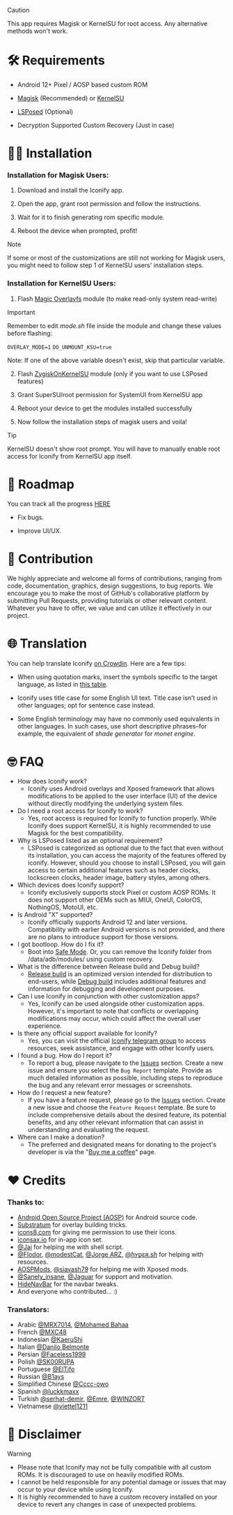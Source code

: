 > [!CAUTION]
> 
> This app requires Magisk or KernelSU for root access. Any alternative methods won't work.

# 🛠 Requirements

- Android 12+ Pixel / AOSP based custom ROM

- [Magisk](https://github.com/topjohnwu/Magisk) (Recommended) or [KernelSU](https://github.com/tiann/KernelSU)

- [LSPosed](https://github.com/LSPosed/LSPosed) (Optional)

- Decryption Supported Custom Recovery (Just in case)

# 👨‍💻 Installation

  ### Installation for Magisk Users:​

  1. Download and install the Iconify app.

  2. Open the app, grant root permission and follow the instructions.

  3. Wait for it to finish generating rom specific module.

  4. Reboot the device when prompted, profit!

  > [!NOTE]
  > 
  > If some or most of the customizations are still not working for Magisk users, you might need to follow step 1 of KernelSU users' installation steps.

  ### Installation for KernelSU Users:​

  1. Flash [Magic Overlayfs](https://github.com/HuskyDG/magic_overlayfs/releases) module (to make read-only system read-write)

  > [!IMPORTANT]
  > 
  > Remember to edit _mode.sh_ file inside the module and change these values before flashing:
  > 
  > `OVERLAY_MODE=1`
  > `DO_UNMOUNT_KSU=true`
  >
  > Note: If one of the above variable doesn't exist, skip that particular variable.

  2. Flash [ZygiskOnKernelSU](https://github.com/Dr-TSNG/ZygiskOnKernelSU/releases/latest) module (only if you want to use LSPosed features)

  3. Grant SuperSU/root permission for SystemUI from KernelSU app

  4. Reboot your device to get the modules installed successfully

  5. Now follow the installation steps of magisk users and voila!

  > [!TIP]
  > 
  > KernelSU doesn't show root prompt. You will have to manually enable root access for Iconify from KernelSU app itself.

# 🤫 Roadmap

You can track all the progress [HERE](https://github.com/Mahmud0808/Iconify/commits/beta)

- Fix bugs.

- Improve UI/UX.

# 🤝 Contribution

We highly appreciate and welcome all forms of contributions, ranging from code, documentation, graphics, design suggestions, to bug reports. We encourage you to make the most of GitHub's collaborative platform by submitting Pull Requests, providing tutorials or other relevant content. Whatever you have to offer, we value and can utilize it effectively in our project.

# 🌐 Translation

You can help translate Iconify [on Crowdin](https://crowdin.com/project/iconify). Here are a few tips:

- When using quotation marks, insert the symbols specific to the target language, as listed in [this table](https://en.wikipedia.org/wiki/Quotation_mark#Summary_table).

- Iconify uses title case for some English UI text. Title case isn’t used in other languages; opt for sentence case instead.

- Some English terminology may have no commonly used equivalents in other languages. In such cases, use short descriptive phrases–for example, the equivalent of _shade generator_ for _monet engine_.

# 🤓 FAQ

- How does Iconify work?
  - Iconify uses Android overlays and Xposed framework that allows modifications to be applied to the user interface (UI) of the device without directly modifying the underlying system files.
- Do I need a root access for Iconify to work?
  - Yes, root access is required for Iconify to function properly. While Iconify does support KernelSU, it is highly recommended to use Magisk for the best compatibility.
- Why is LSPosed listed as an optional requirement?
  - LSPosed is categorized as optional due to the fact that even without its installation, you can access the majority of the features offered by iconify. However, should you choose to install LSPosed, you will gain access to certain additional features such as header clocks, lockscreen clocks, header image, battery styles, among others.
- Which devices does Iconify support?
  - Iconify exclusively supports stock Pixel or custom AOSP ROMs. It does not support other OEMs such as MIUI, OneUI, ColorOS, NothingOS, MotoUI, etc.
- Is Android "X" supported?
  - Iconify officially supports Android 12 and later versions. Compatibility with earlier Android versions is not provided, and there are no plans to introduce support for those versions.
- I got bootloop. How do I fix it?
  - Boot into [Safe Mode](https://www.androidauthority.com/how-to-enter-safe-mode-android-801476/). Or, you can remove the Iconify folder from /data/adb/modules/ using custom recovery.
- What is the difference between Release build and Debug build?
  - [Release build](https://github.com/Mahmud0808/Iconify/releases/latest) is an optimized version intended for distribution to end-users, while [Debug build](https://github.com/Mahmud0808/Iconify/actions) includes additional features and information for debugging and development purposes.
- Can I use Iconify in conjunction with other customization apps?
  - Yes, Iconify can be used alongside other customization apps. However, it's important to note that conflicts or overlapping modifications may occur, which could affect the overall user experience.
- Is there any official support available for Iconify?
  - Yes, you can visit the official [Iconify telegram group](https://t.me/IconifyDiscussion) to access resources, seek assistance, and engage with other Iconify users.
- I found a bug. How do I report it?
  - To report a bug, please navigate to the [Issues](https://github.com/Mahmud0808/Iconify/issues/new/choose) section. Create a new issue and ensure you select the `Bug Report` template. Provide as much detailed information as possible, including steps to reproduce the bug and any relevant error messages or screenshots.
- How do I request a new feature?
  - If you have a feature request, please go to the [Issues](https://github.com/Mahmud0808/Iconify/issues/new/choose) section. Create a new issue and choose the `Feature Request` template. Be sure to include comprehensive details about the desired feature, its potential benefits, and any other relevant information that can assist in understanding and evaluating the request.
- Where can I make a donation?
  - The preferred and designated means for donating to the project's developer is via the "[Buy me a coffee](https://www.buymeacoffee.com/DrDisagree)" page.

# ❤ Credits

### Thanks to:

- [Android Open Source Project (AOSP)](https://source.android.com) for Android source code.
- [Substratum](https://github.com/substratum/substratum) for overlay building tricks.
- [icons8.com](https://icons8.com) for giving me permission to use their icons.
- [iconsax.io](http://iconsax.io) for in-app icon set.
- [@Jai](https://t.me/jai_08) for helping me with shell script.
- [@Flodor](https://t.me/Rodolphe06), [@modestCat](https://t.me/ModestCat03), [@Jorge ARZ](https://t.me/ArzjoDev), [@ɦʏքɛʀ.sɦ](https://t.me/hyp3r_sh) for helping with resources.
- [AOSPMods](https://github.com/siavash79/AOSPMods), [@siavash79](https://t.me/siavash7999) for helping me with Xposed mods.
- [@Sanely_insane](https://t.me/sanely_insane), [@Jaguar](https://t.me/Jaguar0066) for support and motivation.
- [HideNavBar](https://github.com/Magisk-Modules-Repo/HideNavBar) for the navbar tweaks.
- And everyone who contributed... :)

### Translators:

- Arabic [@MRX7014](https://github.com/mrx7014), [@Mohamed Bahaa](https://github.com/muhammadbahaa2001)
- French [@MXC48](https://github.com/MXC48)
- Indonesian [@KaeruShi](https://github.com/KaeruShi)
- Italian [@Danilo Belmonte](https://crowdin.com/profile/steve.burnside)
- Persian [@Faceless1999](https://github.com/Faceless1999)
- Polish [@SK00RUPA](https://github.com/SK00RUPA)
- Portuguese [@ElTifo](https://github.com/ElTifo)
- Russian [@B1ays](https://github.com/B1ays)
- Simplified Chinese [@Cccc-owo](https://github.com/Cccc-owo)
- Spanish [@luckkmaxx](https://github.com/luckkmaxx)
- Turkish [@serhat-demir](https://github.com/serhat-demir), [@Emre](https://crowdin.com/profile/khapnols), [@WINZORT](https://crowdin.com/profile/linuxthegoat)
- Vietnamese [@viettel1211](https://t.me/viettel1211)

# 📝 Disclaimer

> [!WARNING]
> - Please note that Iconify may not be fully compatible with all custom ROMs. It is discouraged to use on heavily modified ROMs.
> - I cannot be held responsible for any potential damage or issues that may occur to your device while using Iconify.
> - It is highly recommended to have a custom recovery installed on your device to revert any changes in case of unexpected problems.
